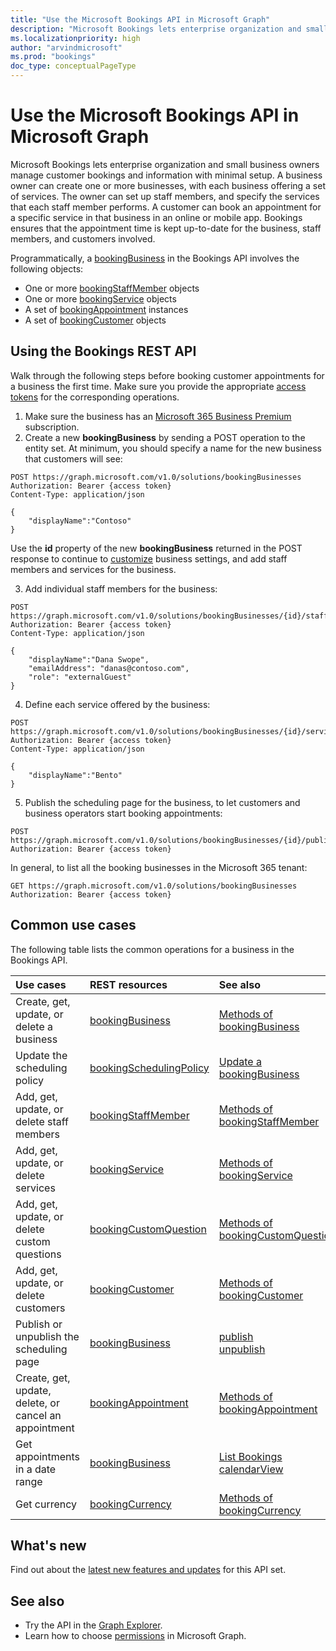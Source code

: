 ```yaml
---
title: "Use the Microsoft Bookings API in Microsoft Graph"
description: "Microsoft Bookings lets enterprise organization and small business owners manage customer bookings and information with minimal setup."
ms.localizationpriority: high
author: "arvindmicrosoft"
ms.prod: "bookings"
doc_type: conceptualPageType
---
```


# Use the Microsoft Bookings API in Microsoft Graph

Microsoft Bookings lets enterprise organization and small business owners manage customer bookings and information with minimal setup. A business owner can create one or more businesses, with each business offering a set of services. The owner can set up staff members, and specify the services that each staff member performs. A customer can book an appointment for a specific service in that business in an online or mobile app. Bookings ensures that the appointment time is kept up-to-date for the business, staff members, and customers involved.

Programmatically, a [bookingBusiness](bookingbusiness.md) in the Bookings API involves the following objects:

- One or more [bookingStaffMember](bookingstaffmember.md) objects
- One or more [bookingService](bookingservice.md) objects
- A set of [bookingAppointment](bookingappointment.md) instances
- A set of [bookingCustomer](bookingcustomer.md) objects

## Using the Bookings REST API

Walk through the following steps before booking customer appointments for a business the first time. Make sure you provide the appropriate [access tokens](/graph/auth/auth-concepts#access-tokens) for the corresponding operations.

1. Make sure the business has an [Microsoft 365 Business Premium](https://products.office.com/en-us/business/office-365-business-premium) subscription.
2. Create a new **bookingBusiness** by sending a POST operation to the entity set. At minimum, you should specify a name for the new business that customers will see:
<!-- { "blockType": "ignored" } -->
```http
POST https://graph.microsoft.com/v1.0/solutions/bookingBusinesses
Authorization: Bearer {access token}
Content-Type: application/json

{
    "displayName":"Contoso"
}
```
Use the **id** property of the new **bookingBusiness** returned in the POST response to continue to [customize](../api/bookingbusiness-update.md) business settings, and add staff members and services for the business.

3. Add individual staff members for the business:
<!-- { "blockType": "ignored" } -->
```http
POST https://graph.microsoft.com/v1.0/solutions/bookingBusinesses/{id}/staffMembers
Authorization: Bearer {access token}
Content-Type: application/json

{
    "displayName":"Dana Swope",
    "emailAddress": "danas@contoso.com",
    "role": "externalGuest"
}
```
4. Define each service offered by the business:
<!-- { "blockType": "ignored" } -->
```http
POST https://graph.microsoft.com/v1.0/solutions/bookingBusinesses/{id}/services
Authorization: Bearer {access token}
Content-Type: application/json

{
    "displayName":"Bento"
}
```
5. Publish the scheduling page for the business, to let customers and business operators start booking appointments:
<!-- { "blockType": "ignored" } -->
```http
POST https://graph.microsoft.com/v1.0/solutions/bookingBusinesses/{id}/publish
Authorization: Bearer {access token}
```

In general, to list all the booking businesses in the Microsoft 365 tenant:
<!-- { "blockType": "ignored" } -->
```http
GET https://graph.microsoft.com/v1.0/solutions/bookingBusinesses
Authorization: Bearer {access token}
```

## Common use cases

The following table lists the common operations for a business in the Bookings API.

| Use cases		   | REST resources	| See also |
|:---------------|:--------|:----------|
| Create, get, update, or delete a business | [bookingBusiness](bookingbusiness.md) | [Methods of bookingBusiness](bookingbusiness.md#methods) |
| Update the scheduling policy | [bookingSchedulingPolicy](bookingschedulingpolicy.md) | [Update a bookingBusiness](../api/bookingbusiness-update.md) |
| Add, get, update, or delete staff members | [bookingStaffMember](bookingstaffmember.md) | [Methods of bookingStaffMember](bookingstaffmember.md#methods)  |
| Add, get, update, or delete services | [bookingService](bookingservice.md) | [Methods of bookingService](bookingservice.md#methods)  |
| Add, get, update, or delete custom questions | [bookingCustomQuestion](bookingcustomquestion.md) | [Methods of bookingCustomQuestion](bookingcustomquestion.md#methods)  |
| Add, get, update, or delete customers | [bookingCustomer](bookingcustomer.md) | [Methods of bookingCustomer](bookingcustomer.md#methods)  |
| Publish or unpublish the scheduling page | [bookingBusiness](bookingbusiness.md) | [publish](../api/bookingbusiness-publish.md) <br> [unpublish](../api/bookingbusiness-unpublish.md) |
| Create, get, update, delete, or cancel an appointment | [bookingAppointment](bookingappointment.md) | [Methods of bookingAppointment](bookingappointment.md#methods)  |
| Get appointments in a date range | [bookingBusiness](bookingbusiness.md) | [List Bookings calendarView](../api/bookingbusiness-list-calendarview.md) |
| Get currency | [bookingCurrency](bookingcurrency.md) | [Methods of bookingCurrency](bookingcurrency.md#methods) |

## What's new
Find out about the [latest new features and updates](/graph/whats-new-overview) for this API set.

## See also

- Try the API in the [Graph Explorer](https://developer.microsoft.com/graph/graph-explorer).
- Learn how to choose [permissions](/graph/permissions-reference) in Microsoft Graph.


